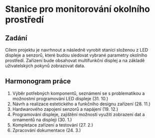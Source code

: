 # Stanice pro monitorování okolního prostředí

## Zadání
Cílem projektu je navrhnout a následně vyrobit stanici složenou z LED displeje a senzorů, které budou sledovat vybrané parametry okolního prostředí. Zařízení bude obsahovat multifunkční displej a na základě uživatelských pokynů zobrazovat data. 

## Harmonogram práce
1.	Výběr potřebných komponentů, seznámení se s problematikou a možnostmi programování LED
displeje (31. 10.)
2.	Návrh a realizace estetického a funkčního designu zařízení (28. 11.)
3.	Hardwarového zapojení senzorů a napájení (19. 12.)
4.	Programování displeje, zajištění možností využití zobrazení dat a ornamentů na displeji (30. 1.)
5.	Kompletace zařízení a testování (27. 2.)
6.	Zpracování dokumentace (24. 3.)
